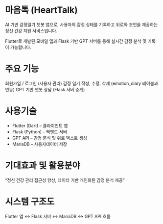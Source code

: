 # 마음톡 (HeartTalk)

AI 기반 감정일기 챗봇 앱으로, 사용자의 감정 상태를 기록하고 위로와 조언을 제공하는 정신 건강 지원 서비스입니다.

Flutter로 개발된 모바일 앱과 Flask 기반 GPT 서버를 통해 실시간 감정 분석 및 기록이 가능합니다.

# 주요 기능

회원가입 / 로그인 (사용자 관리)
감정 일기 작성, 수정, 삭제 (emotion_diary 테이블과 연동)
GPT 기반 챗봇 상담 (Flask 서버 중계)

# 사용기술
- Flutter (Dart) – 클라이언트 앱
- Flask (Python) – 백엔드 서버
- GPT API – 감정 분석 및 위로 텍스트 생성
- MariaDB – 사용자데이터 저장

# 기대효과 및 활용분야
“정신 건강 관리 접근성 향상, 데이터 기반 개인화된 감정 분석 제공”

# 시스템 구조도
Flutter 앱 ↔ Flask 서버 ↔ MariaDB ↔ GPT API 흐름